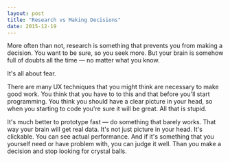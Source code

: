 ```yaml
---
layout: post
title: "Research vs Making Decisions"
date: 2015-12-19
---
```


More often than not, research is something that prevents you from making a decision. 
You want to be sure, so you seek more.
But your brain is somehow full of doubts all the time &mdash; no matter what you know.

It's all about fear.

There are many UX techniques that you might think are necessary to make good work.
You think that you have to to this and that before you'll start programming.
You think you should have a clear picture in your head,
so when you starting to code you're sure it will be great.
All that is stupid.

It's much better to prototype fast &mdash; do something that barely works. That way your brain will get real data.
It's not just picture in your head.
It's clickable.
You can see actual performance.
And if it's something that you yourself need or have problem with,
you can judge it well. Than you make a decision and stop looking for crystal balls.

